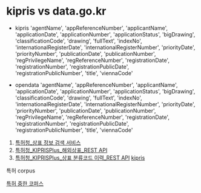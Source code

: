 # 


# kipris vs data.go.kr


- kipris 
'agentName', 'appReferenceNumber', 'applicantName', 'applicationDate', 'applicationNumber', 'applicationStatus', 'bigDrawing', 'classificationCode', 'drawing', 'fullText', 'indexNo',
'internationalRegisterDate', 'internationalRegisterNumber', 'priorityDate', 'priorityNumber', 'publicationDate', 'publicationNumber', 'regPrivilegeName', 'regReferenceNumber',
'registrationDate', 'registrationNumber', 'registrationPublicDate', 'registrationPublicNumber', 'title', 'viennaCode'

- opendata
'agentName', 'appReferenceNumber', 'applicantName', 'applicationDate', 'applicationNumber', 'applicationStatus', 'bigDrawing', 'classificationCode', 'drawing', 'fullText', 'indexNo',
'internationalRegisterDate', 'internationalRegisterNumber', 'priorityDate', 'priorityNumber', 'publicationDate', 'publicationNumber', 'regPrivilegeName', 'regReferenceNumber',
'registrationDate', 'registrationNumber', 'registrationPublicDate', 'registrationPublicNumber', 'title', 'viennaCode'


1. [특허청_상표 정보 검색 서비스](https://www.data.go.kr/tcs/dss/selectApiDataDetailView.do?publicDataPk=15043964)
2. [특허청_KIPRISPlus_해외상표_REST API](https://plus.kipris.or.kr/portal/data/util/DBII_000000000000313/view.do?menuNo=210108&subTab=SC002)
3. [특허청_KIPRISPlus_상표 분류코드 이력_REST API](https://www.data.go.kr/data/15059142/openapi.do)
   [kipris](https://plus.kipris.or.kr/portal/data/util/DBII_000000000000304/view.do?menuNo=210002&subTab=SC002)




특허 corpus

[특허 중한 코퍼스](https://plus.kipris.or.kr/portal/data/service/DBII_000000000000471/view.do?menuNo=200100&kppBCode=&kppMCode=&kppSCode=&subTab=SC001&entYn=N&clasKeyword=)